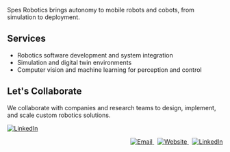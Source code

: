Spes Robotics brings autonomy to mobile robots and cobots, from simulation to deployment.

## Services
- Robotics software development and system integration  
- Simulation and digital twin environments
- Computer vision and machine learning for perception and control

## Let's Collaborate
We collaborate with companies and research teams to design, implement, and scale custom robotics solutions.

<p align="left">
  <a href="https://calendly.com/darko-lukic-spes/30min" target="_blank">
    <img src="https://img.shields.io/badge/Schedule_A_Call-dddddd?style=for-the-badge&logo=calendly&logoColor=black" alt="LinkedIn">
  </a>
</p>
<p align="right">
  <a href="mailto:contact@spes.ai">
    <img src="https://img.shields.io/badge/Email-333333?style=for-the-badge&logo=gmail&logoColor=white" alt="Email">
  </a>
  &nbsp;
  <a href="https://spes.ai" target="_blank">
    <img src="https://img.shields.io/badge/Website-333333?style=for-the-badge&logo=google-chrome&logoColor=white" alt="Website">
  </a>
  &nbsp;
  <a href="https://www.linkedin.com/company/spes-robotics" target="_blank">
    <img src="https://img.shields.io/badge/LinkedIn-333333?style=for-the-badge&logo=linkedin&logoColor=white" alt="LinkedIn">
  </a>
</p>
